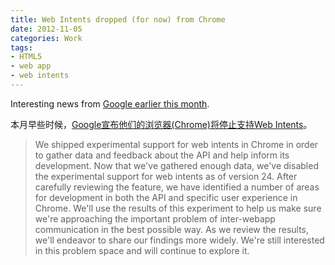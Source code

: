 ```yaml
---
title: Web Intents dropped (for now) from Chrome
date: 2012-11-05
categories: Work
tags:
- HTML5
- web app
- web intents
---
```

Interesting news from [Google earlier this month](https://plus.google.com/116171619992010691739/posts/gcXURKLN8bg).

本月早些时候，[Google宣布他们的浏览器(Chrome)将停止支持Web Intents](https://plus.google.com/116171619992010691739/posts/gcXURKLN8bg)。

> We shipped experimental support for web intents in Chrome in order to gather data and feedback about the API and help inform its development. Now that we've gathered enough data, we've disabled the experimental support for web intents as of version 24. After carefully reviewing the feature, we have identified a number of areas for development in both the API and specific user experience in Chrome. We'll use the results of this experiment to help us make sure we're approaching the important problem of inter-webapp communication in the best possible way. As we review the results, we'll endeavor to share our findings more widely. We're still interested in this problem space and will continue to explore it.
